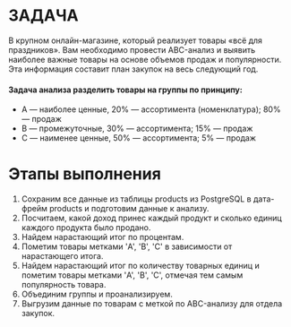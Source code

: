 # ЗАДАЧА

В крупном онлайн-магазине, который реализует товары «всё для праздников». Вам необходимо провести ABC-анализ и выявить наиболее важные товары на основе объемов продаж и популярности. Эта информация составит план закупок на весь следующий год.

#### Задача анализа разделить товары на группы по принципу:

- А — наиболее ценные, 20% — ассортимента (номенклатура); 80% — продаж
- В — промежуточные, 30% — ассортимента; 15% — продаж
- С — наименее ценные, 50% — ассортимента; 5% — продаж

# Этапы выполнения

1. Сохраним все данные из таблицы products из PostgreSQL в дата-фрейм products и подготовим данные к анализу.
2. Посчитаем, какой доход принес каждый продукт и сколько единиц каждого продукта было продано.
3. Найдем нарастающий итог по процентам.
4. Пометим товары метками 'A', 'B', 'C' в зависимости от нарастающего итога.
5. Найдем нарастающий итог по количеству товарных единиц и пометим товары метками 'A', 'B', 'C', отмечая тем самым популярность товара.
6. Объединим группы и проанализируем.
7. Выгрузим данные по товарам с меткой по ABC-анализу для отдела закупок.


